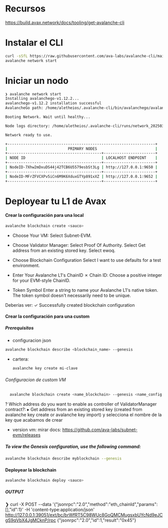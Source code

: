 # Recursos

https://build.avax.network/docs/tooling/get-avalanche-cli

# Instalar el CLI

```bash
curl -sSfL https://raw.githubusercontent.com/ava-labs/avalanche-cli/main/scripts/install.sh | sh -s -- -n
avalanche network start
```

# Iniciar un nodo

```bash
❯ avalanche network start
Installing avalanchego-v1.12.2...
avalanchego-v1.12.2 installation successful
AvalancheGo path: /home/aletheios/.avalanche-cli/bin/avalanchego/avalanchego-v1.12.2/avalanchego

Booting Network. Wait until healthy...

Node logs directory: /home/aletheios/.avalanche-cli/runs/network_20250319_190256/<NodeID>/logs

Network ready to use.

+------------------------------------------------------------------+
|                           PRIMARY NODES                          |
+------------------------------------------+-----------------------+
| NODE ID                                  | LOCALHOST ENDPOINT    |
+------------------------------------------+-----------------------+
| NodeID-7Xhw2mDxuDS44j42TCB6U5579esbSt3Lg | http://127.0.0.1:9650 |
+------------------------------------------+-----------------------+
| NodeID-MFrZFVCXPv5iCn6M9K6XduxGTYp891xXZ | http://127.0.0.1:9652 |
+------------------------------------------+-----------------------+

```

# Deployear tu L1 de Avax

#### Crear la configuración para una local

```bash
avalanche blockchain create <sauco>
```

- Choose Your VM:
  Select Subnet-EVM.
- Choose Validator Manager:
  Select Proof Of Authority.
  Select Get address from an existing stored key.
  Select ewoq.

- Choose Blockchain Configuration
  Select I want to use defaults for a test environment.

- Enter Your Avalanche L1's ChainID
  ✗ Chain ID:
  Choose a positive integer for your EVM-style ChainID.
- Token Symbol
  Enter a string to name your Avalanche L1's native token. The token symbol doesn't necessarily need to be unique.

Deberías ver:
✓ Successfully created blockchain configuration

#### Crear la configuración para una custom

##### Prerequisitos

- configuracion json

```bash
avalanche blockchain describe <blockchain_name> --genesis
```

- cartera:
  ```bash
  avalanche key create mi-clave
  ```

###### Configuracion de custom VM

```bash
  avalanche blockchain create <name_blockchain> --genesis <name_config.json> --evm --proof-of-authority
```

? Which address do you want to enable as controller of ValidatorManager contract?:
▸ Get address from an existing stored key (created from avalanche key create or avalanche key import)
y selecciona el nombre de la key que acabamos de crear

- version vm:
  mirar docs: https://github.com/ava-labs/subnet-evm/releases

##### To view the Genesis configuration, use the following command:

```bash
avalanche blockchain describe myblockchain --genesis
```

#### Deployear la blockchain

```bash
avalanche blockchain deploy <sauco>
```

##### OUTPUT

❯ curl -X POST --data '{"jsonrpc":"2.0","method":"eth_chainId","params":[],"id":1}' -H 'content-type:application/json' http://127.0.0.1:39051/ext/bc/brWfRT5C98WUc8GoQMCMugsxbUYcNd9eJCgS9qVbX4JgMCknP/rpc
{"jsonrpc":"2.0","id":1,"result":"0x45"}
